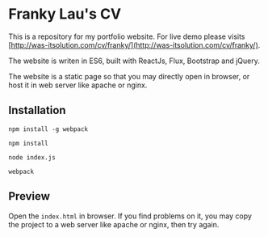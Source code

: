 # Franky Lau's CV

This is a repository for my portfolio website. For live demo please visits [http://was-itsolution.com/cv/franky/](http://was-itsolution.com/cv/franky/).

The website is writen in ES6, built with ReactJs, Flux, Bootstrap and jQuery.

The website is a static page so that you may directly open in browser, or host it in web server like apache or nginx.

## Installation

```
npm install -g webpack
```

```
npm install
```

```
node index.js
```

```
webpack
```

## Preview

Open the `index.html` in browser. If you find problems on it, you may copy the project to a web server like apache or nginx, then try again.
